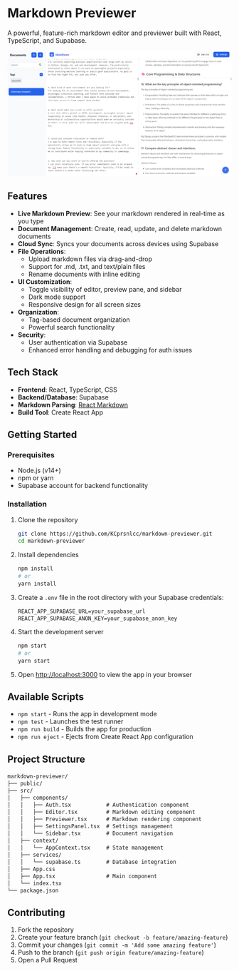 # Markdown Previewer

A powerful, feature-rich markdown editor and previewer built with React, TypeScript, and Supabase.

![Markdown Previewer Screenshot](./public/image.png)

## Features

- **Live Markdown Preview**: See your markdown rendered in real-time as you type
- **Document Management**: Create, read, update, and delete markdown documents
- **Cloud Sync**: Syncs your documents across devices using Supabase
- **File Operations**: 
  - Upload markdown files via drag-and-drop
  - Support for .md, .txt, and text/plain files
  - Rename documents with inline editing
- **UI Customization**:
  - Toggle visibility of editor, preview pane, and sidebar
  - Dark mode support
  - Responsive design for all screen sizes
- **Organization**:
  - Tag-based document organization
  - Powerful search functionality
- **Security**:
  - User authentication via Supabase
  - Enhanced error handling and debugging for auth issues

## Tech Stack

- **Frontend**: React, TypeScript, CSS
- **Backend/Database**: Supabase
- **Markdown Parsing**: [React Markdown](https://github.com/remarkjs/react-markdown)
- **Build Tool**: Create React App

## Getting Started

### Prerequisites

- Node.js (v14+)
- npm or yarn
- Supabase account for backend functionality

### Installation

1. Clone the repository
   ```bash
   git clone https://github.com/KCprsnlcc/markdown-previewer.git
   cd markdown-previewer
   ```

2. Install dependencies
   ```bash
   npm install
   # or
   yarn install
   ```

3. Create a `.env` file in the root directory with your Supabase credentials:
   ```
   REACT_APP_SUPABASE_URL=your_supabase_url
   REACT_APP_SUPABASE_ANON_KEY=your_supabase_anon_key
   ```

4. Start the development server
   ```bash
   npm start
   # or
   yarn start
   ```

5. Open [http://localhost:3000](http://localhost:3000) to view the app in your browser

## Available Scripts

- `npm start` - Runs the app in development mode
- `npm test` - Launches the test runner
- `npm run build` - Builds the app for production
- `npm run eject` - Ejects from Create React App configuration

## Project Structure

```
markdown-previewer/
├── public/
├── src/
│   ├── components/
│   │   ├── Auth.tsx           # Authentication component
│   │   ├── Editor.tsx         # Markdown editing component
│   │   ├── Previewer.tsx      # Markdown rendering component
│   │   ├── SettingsPanel.tsx  # Settings management
│   │   └── Sidebar.tsx        # Document navigation
│   ├── context/
│   │   └── AppContext.tsx     # State management
│   ├── services/
│   │   └── supabase.ts        # Database integration
│   ├── App.css
│   ├── App.tsx                # Main component
│   └── index.tsx
└── package.json
```

## Contributing

1. Fork the repository
2. Create your feature branch (`git checkout -b feature/amazing-feature`)
3. Commit your changes (`git commit -m 'Add some amazing feature'`)
4. Push to the branch (`git push origin feature/amazing-feature`)
5. Open a Pull Request

